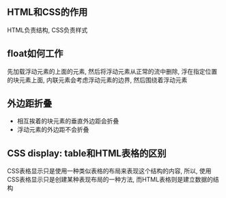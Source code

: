 ## HTML和CSS的作用
HTML负责结构, CSS负责样式

## float如何工作
先加载浮动元素的上面的元素, 然后将浮动元素从正常的流中删除, 浮在指定位置的块元素上面, 内联元素会考虑浮动元素的边界, 然后围绕着浮动元素

## 外边距折叠
- 相互挨着的块元素的垂直外边距会折叠
- 浮动元素的外边距不会折叠

## CSS display: table和HTML表格的区别
CSS表格显示只是使用一种类似表格的布局来表现这个结构的内容, 所以, 使用CSS表格显示只是创建某种表现布局的一种方法, 而HTML表格则是建立数据的结构
